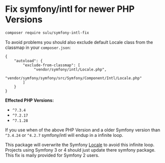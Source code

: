 # Fix symfony/intl for newer PHP Versions

```bash
composer require sulu/symfony-intl-fix
```

To avoid problems you should also exclude default Locale class from the classmap in your `composer.json`:

```
{
    "autoload": {
        "exclude-from-classmap": [
             "vendor/symfony/intl/Locale.php",
             "vendor/symfony/symfony/src/Symfony/Component/Intl/Locale.php"
        ]
    }
}
```

**Effected PHP Versions:**

 - `^7.3.4`
 - `^7.2.17`
 - `^7.1.28`

If you use when of the above PHP Version and a older Symfony version than `^3.4.24` or `^4.2.7`
symfony/intl will endup in a infinite loop.

This package will overwrite the Symfony [Locale](https://github.com/symfony/symfony/blob/master/src/Symfony/Component/Intl/Locale.php)
to avoid this infinite loop. Projects using Symfony 3 or 4 should just update there symfony package.
This fix is maily provided for Symfony 2 users.
